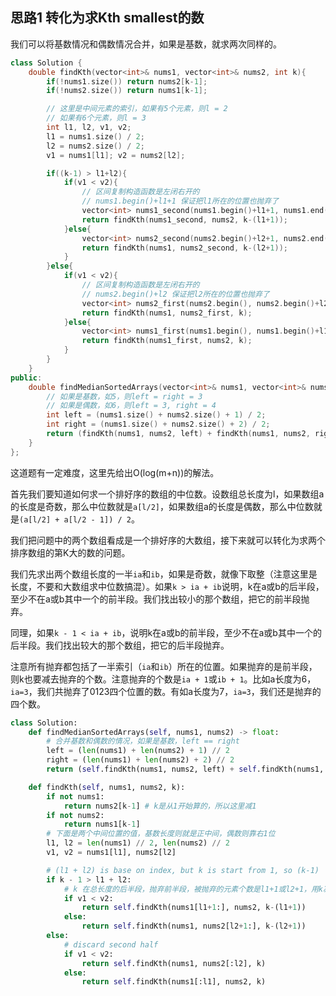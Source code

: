 ## 思路1 转化为求Kth smallest的数

我们可以将基数情况和偶数情况合并，如果是基数，就求两次同样的。

```cpp
class Solution {
    double findKth(vector<int>& nums1, vector<int>& nums2, int k){
        if(!nums1.size()) return nums2[k-1];
        if(!nums2.size()) return nums1[k-1];

        // 这里是中间元素的索引，如果有5个元素，则l = 2
        // 如果有6个元素，则l = 3
        int l1, l2, v1, v2;
        l1 = nums1.size() / 2;
        l2 = nums2.size() / 2;
        v1 = nums1[l1]; v2 = nums2[l2];

        if((k-1) > l1+l2){
            if(v1 < v2){
                // 区间复制构造函数是左闭右开的
                // nums1.begin()+l1+1 保证把l1所在的位置也抛弃了
                vector<int> nums1_second(nums1.begin()+l1+1, nums1.end());
                return findKth(nums1_second, nums2, k-(l1+1));
            }else{
                vector<int> nums2_second(nums2.begin()+l2+1, nums2.end());
                return findKth(nums1, nums2_second, k-(l2+1));
            }
        }else{
            if(v1 < v2){
                // 区间复制构造函数是左闭右开的
                // nums2.begin()+l2 保证把l2所在的位置也抛弃了
                vector<int> nums2_first(nums2.begin(), nums2.begin()+l2);
                return findKth(nums1, nums2_first, k);
            }else{
                vector<int> nums1_first(nums1.begin(), nums1.begin()+l1);
                return findKth(nums1_first, nums2, k);
            }
        }
    }
public:
    double findMedianSortedArrays(vector<int>& nums1, vector<int>& nums2) {
        // 如果是基数，如5，则left = right = 3
        // 如果是偶数，如6，则left = 3, right = 4
        int left = (nums1.size() + nums2.size() + 1) / 2;
        int right = (nums1.size() + nums2.size() + 2) / 2;
        return (findKth(nums1, nums2, left) + findKth(nums1, nums2, right)) / 2;
    }
};
```

这道题有一定难度，这里先给出O(log(m+n))的解法。

首先我们要知道如何求一个排好序的数组的中位数。设数组总长度为l，如果数组a的长度是奇数，那么中位数就是`a[l/2]`，如果数组a的长度是偶数，那么中位数就是`(a[l/2] + a[l/2 - 1]) / 2`。

我们把问题中的两个数组看成是一个排好序的大数组，接下来就可以转化为求两个排序数组的第K大的数的问题。

我们先求出两个数组长度的一半`ia`和`ib`，如果是奇数，就像下取整（注意这里是长度，不要和大数组求中位数搞混）。如果`k > ia + ib`说明，k在a或b的后半段，至少不在a或b其中一个的前半段。我们找出较小的那个数组，把它的前半段抛弃。

同理，如果`k - 1 < ia + ib`，说明k在a或b的前半段，至少不在a或b其中一个的后半段。我们找出较大的那个数组，把它的后半段抛弃。

注意所有抛弃都包括了一半索引（`ia`和`ib`）所在的位置。如果抛弃的是前半段，则k也要减去抛弃的个数。注意抛弃的个数是`ia + 1`或`ib + 1`。比如a长度为6，`ia=3`，我们共抛弃了0123四个位置的数。有如a长度为7，`ia=3`，我们还是抛弃的四个数。


```py
class Solution:
    def findMedianSortedArrays(self, nums1, nums2) -> float:
        # 合并基数和偶数的情况，如果是基数，left == right 
        left = (len(nums1) + len(nums2) + 1) // 2
        right = (len(nums1) + len(nums2) + 2) // 2
        return (self.findKth(nums1, nums2, left) + self.findKth(nums1, nums2, right)) / 2

    def findKth(self, nums1, nums2, k):
        if not nums1:
            return nums2[k-1] # k是从1开始算的，所以这里减1
        if not nums2:
            return nums1[k-1]
        # 下面是两个中间位置的值，基数长度则就是正中间，偶数则靠右1位
        l1, l2 = len(nums1) // 2, len(nums2) // 2
        v1, v2 = nums1[l1], nums2[l2]

        # (l1 + l2) is base on index, but k is start from 1, so (k-1)
        if k - 1 > l1 + l2:
            # k 在总长度的后半段，抛弃前半段，被抛弃的元素个数是l1+1或l2+1，用k减去它们
            if v1 < v2:
                return self.findKth(nums1[l1+1:], nums2, k-(l1+1))
            else:
                return self.findKth(nums1, nums2[l2+1:], k-(l2+1))
        else:
            # discard second half
            if v1 < v2:
                return self.findKth(nums1, nums2[:l2], k)
            else:
                return self.findKth(nums1[:l1], nums2, k)
```
